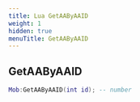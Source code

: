 ```yaml
---
title: Lua GetAAByAAID
weight: 1
hidden: true
menuTitle: GetAAByAAID
---
```

## GetAAByAAID
```lua
Mob:GetAAByAAID(int id); -- number
```